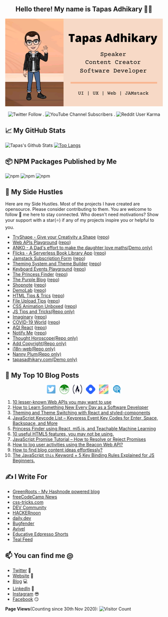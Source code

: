 <h2 align="center">Hello there! My name is Tapas Adhikary 👋🤓</h2>

<p align=center>
<img src="./images/profile.png" alt="profile" />
</p>


<p align=center>
  <img alt="Twitter Follow" height="30px" src="https://img.shields.io/twitter/follow/tapasadhikary?label=Friends%20on%20Twitter&style=social">  . 
  <img alt="YouTube Channel Subscribers" height="30px" src="https://img.shields.io/youtube/channel/subscribers/UCaYr5yxgOyk599Mnb3TGh-g?label=Subscribers&style=social"> . 
  <img alt="Reddit User Karma" height="30px" src="https://img.shields.io/reddit/user-karma/combined/atapas?label=Reddit%20Karma&style=social">
</p>


## 📈 My GitHub Stats  
![Tapas's Github Stats](https://github-readme-stats.vercel.app/api?username=atapas&show_icons=true&theme=radical)
[![Top Langs](https://github-readme-stats.vercel.app/api/top-langs/?username=atapas&layout=compact)](https://github.com/anuraghazra/github-readme-stats)

## 📦 NPM Packages Published by Me
![npm](https://img.shields.io/npm/dt/react-notification-timeline?label=react-notification-timeline&style=plastic)
![npm](https://img.shields.io/npm/dt/i18n-web?label=i18n-web&style=plastic)
![npm](https://img.shields.io/npm/dt/react-clip-path?label=react-clip-path&style=plastic)

## 🚀 My Side Hustles
Here are my Side Hustles. Most of the projects I have created are opensource. Please consider contributing to them. You are welcome to follow 🤝 me here to stay connected. Who doesn't need motivations? Show your support with a star(⭐) if any of my projects inspire you or helpful to you. 


<!-- MY-SHOWOFF-PROJECTS:START -->
- [TryShape - Give your Creativity a Shape](https://tryshape.vercel.app/) ([repo](https://github.com/TryShape/tryshape))
- [Web APIs Playground](http://js-webapis.netlify.app/) ([repo](https://github.com/atapas/webapis-playground))
- [ANKO - A Dad's effort to make the daughter love maths(Demo only)](https://anko.netlify.com/)
- [Flicks - A Serverless Book Library App](https://flicks.gatsbyjs.io/) ([repo](https://github.com/atapas/flicks))
- [Jamstack Subscription Form](https://subscription-form.netlify.app) ([repo](https://github.com/atapas/jamstack-subscription-form))
- [Theming System and Theme Builder](https://theme-builder.netlify.app/) ([repo](https://github.com/atapas/theme-builder))
- [Keyboard Events Playground](https://keyevents.netlify.app/) ([repo](https://github.com/atapas/js-keyevents-demo))
- [The Princess Finder](http://princess-finder.netlify.app/) ([repo](https://github.com/atapas/princess-finder))
- [The Purple Blog](https://gatsby-bugfender.netlify.app/) ([repo](https://github.com/atapas/gatsby-bugfender))
- [Shopnote](https://shopnote.netlify.app/) ([repo](https://github.com/atapas/shopnote))
- [DemoLab](https://demo.greenroots.info/) ([repo](https://github.com/atapas/demolab))
- [HTML Tips & Trics](https://html5-tips.netlify.app/) ([repo](https://github.com/atapas/html-tips-tricks))
- [File Upload Tips](https://html-file-upload.netlify.app/) ([repo](https://github.com/atapas/html-file-upload))
- [CSS Animation Unboxed](https://css-animation-fun.netlify.app/) ([repo](https://github.com/atapas/learn-css-animation/))
- [JS Tips and Tricks(Repo only)](https://github.com/atapas/js-tips-tricks)
- [Imaginary](https://imaginary.netlify.app/) ([repo](https://github.com/atapas/imaginary))
- [COVID-19 World](https://covid-19-world.netlify.com/) ([repo](https://github.com/atapas/covid-19))
- [AQI React](https://air-quality-index.netlify.com/) ([repo](https://github.com/atapas/aqi-react))
- [Notify Me](https://notify-timeline.netlify.app/) ([repo](https://github.com/atapas/notifyme))
- [Thought Horoscope(Repo only)](https://github.com/atapas/thought-horoscope)
- [Add Copyright(Repo only)](https://github.com/atapas/add-copyright)
- [i18n-web(Repo only)](https://github.com/atapas/i18n-js-npm) 
- [Nanny Plum(Repo only)](https://github.com/atapas/nanny-plum)
- [tapasadhikary.com(Demo only)](https://tapasadhikary.com)
<!-- MY-SHOWOFF-PROJECTS:END -->


## 📰 My Top 10 Blog Posts

<p align="center">
<a href="https://twitter.com/tapasadhikary" target="_blank"><img height="30" width="30" src="./social/twitter.png"></a>&nbsp;&nbsp;
<a href="https://blog.greenroots.info/" target="_blank"><img height="30" width="30" src="./social/500x500.png"></a>&nbsp;&nbsp;
<a href="https://www.freecodecamp.org/news/author/tapas/" target="_blank"><img height="30" width="30" src="./social/fcc_secondary_small.jpg"></a>&nbsp;&nbsp;
<a href="https://hashnode.com/@atapas" target="_blank"><img height="30" width="30" src="./social/hashnode.png"></a>&nbsp;&nbsp;
<a href="https://dev.to/atapas"  target="_blank"><img height="30" width="30" src="./social/devto.png"></a>&nbsp;&nbsp;
<a href="https://tapasadhikary.com"  target="_blank"><img height="30" width="30" src="./social/website.png"></a>
</p>

<!-- BLOG-POST-LIST:START -->
1. [10 lesser-known Web APIs you may want to use](https://blog.greenroots.info/10-lesser-known-web-apis-you-may-want-to-use-ckejv75cr012y70s158n85yhn)
1. [How to Learn Something New Every Day as a Software Developer](https://www.freecodecamp.org/news/learn-something-new-every-day-as-a-software-developer/)
1. [Theming and Theme Switching with React and styled-components](https://css-tricks.com/theming-and-theme-switching-with-react-and-styled-components/)
1. [JavaScript Keycode List – Keypress Event Key Codes for Enter, Space, Backspace, and More](https://www.freecodecamp.org/news/javascript-keycode-list-keypress-event-key-codes/)
1. [Princess Finder using React, ml5.js, and Teachable Machine Learning](https://blog.greenroots.info/princess-finder-using-react-ml5js-and-teachable-machine-learning-ckj8288ch03gew7s1ht1u3pmu)
1. [10 useful HTML5 features, you may not be using.](https://dev.to/atapas/10-useful-html5-features-you-may-not-be-using-2bk0)
1. [JavaScript Promise Tutorial – How to Resolve or Reject Promises](https://www.freecodecamp.org/news/javascript-promise-tutorial-how-to-resolve-or-reject-promises-in-js/)
1. [How to log user activities using the Beacon Web API?](https://blog.greenroots.info/how-to-log-user-activities-using-the-beacon-web-api-ckgq6s7k0094do9s15udf767u)
1. [How to find blog content ideas effortlessly?](https://blog.greenroots.info/how-to-find-blog-content-ideas-effortlessly-ckghrjv5200o7rhs1ewn40102)
1. [The JavaScript `this` Keyword + 5 Key Binding Rules Explained for JS Beginners.](https://www.freecodecamp.org/news/javascript-this-keyword-binding-rules/)

<!-- BLOG-POST-LIST:END -->

## ✍️ I Write For
<!-- I-WRITE-FOR:START -->
- [GreenRoots - My Hashnode powered blog](https://blog.greenroots.info/)
- [freeCodeCamp News](https://www.freecodecamp.org/news/author/tapas/)
- [css-tricks.com](https://css-tricks.com/author/tapasadhikary/)
- [DEV Community](https://dev.to/atapas)
- [HACKERnoon](https://hackernoon.com/u/greenroots)
- [daily.dev](https://app.daily.dev/atapas)
- [Bugfender](https://bugfender.com/blog/author/tapasadhikary/)
- [Aviyel](https://aviyel.com/discussions)
- [Educative Edpresso Shorts](https://www.educative.io/profile/view/6363232210518016)
- [Teal Feed](https://tealfeed.com/tapasadhikary54b)
<!-- I-WRITE-FOR:END -->


## 📫 You can find me @
<!-- YOU-CAN-FIND-ME:START -->
- [Twitter](https://twitter.com/tapasadhikary) 🐤
- [Website](https://tapasadhikary.com/) 🔗
- [Blog](https://blog.greenroots.info/) 💻
- [LinkedIn](https://www.linkedin.com/in/tapasadhikary/) 💼
- [Instagram](https://www.instagram.com/tapas.adhikary/) 😎
- [Facebook](https://www.facebook.com/tapasadhi) 😏
<!-- YOU-CAN-FIND-ME:END -->

**Page Views**(Counting since 30th Nov 2020): ![Visitor Count](https://profile-counter.glitch.me/atapas/count.svg)
